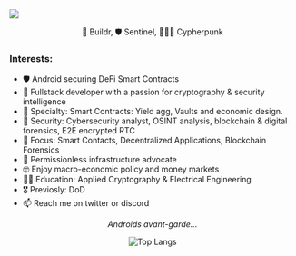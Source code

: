 <img align="center" src="https://i.imgur.com/4XHwdF2.png"  />
<p align="center" class="head" >👷 Buildr, 🛡️ Sentinel, 🧑🏻‍🔬 Cypherpunk </p>

### Interests:
- 🛡️ Android securing DeFi Smart Contracts
- 💞️ Fullstack developer with a passion for cryptography & security intelligence 
- 🌱 Specialty: Smart Contracts: Yield agg, Vaults and economic design.
- 🔐 Security: Cybersecurity analyst, OSINT analysis, blockchain & digital forensics, E2E encrypted RTC
- 🧰 Focus: Smart Contacts, Decentralized Applications, Blockchain Forensics
- 🔁 Permissionless infrastructure advocate
- 🤓 Enjoy macro-economic policy and money markets
- 🧑‍🎓 Education: Applied Cryptography & Electrical Engineering
- 🎖️ Previosly: DoD 
- 📫 Reach me on twitter or discord

*<p align="center" class="head" > Androids avant-garde...</p>*

<div align="center">

![Top Langs](https://github-readme-stats.vercel.app/api/top-langs/?username=0xKoda&layout=compact)

</div>




